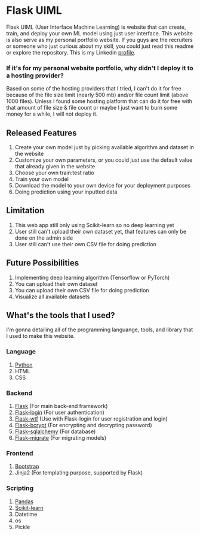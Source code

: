 # Flask UIML
Flask UIML (User Interface Machine Learning) is website that can create, train, and deploy your own ML model using just user interface. This website is also serve as my personal portfolio website. If you guys are the recruiters or someone who just curious about my skill, you could just read this readme or explore the repository. This is my Linkedin [profile](https://www.linkedin.com/in/rizal-widyananda/).
### If it's for my personal website portfolio, why didn't I deploy it to a hosting provider?
Based on some of the hosting providers that I tried, I can't do it for free because of the file size limit (nearly 500 mb) and/or file count limit (above 1000 files). Unless I found some hosting platform that can do it for free with that amount of file size & file count or maybe I just want to burn some money for a while, I will not deploy it.

## Released Features
1. Create your own model just by picking available algorithm and dataset in the website
2. Customize your own parameters, or you could just use the default value that already given in the website
3. Choose your own train:test ratio
4. Train your own model
5. Download the model to your own device for your deployment purposes
6. Doing prediction using your inputted data
## Limitation
1. This web app still only using Scikit-learn so no deep learning yet
2. User still can't upload their own dataset yet, that features can only be done on the admin side
3. User still can't use their own CSV file for doing prediction
## Future Possibilities
1. Implementing deep learning algorithm (Tensorflow or PyTorch)
2. You can upload their own dataset
3. You can upload their own CSV file for doing prediction
4. Visualize all available datasets
## What's the tools that I used?
I'm gonna detailing all of the programming languange, tools, and library that I used to make this website.
### Language
1. [Python](https://www.python.org/downloads/release/python-3131/)
2. HTML
3. CSS
### Backend
1. [Flask](https://flask.palletsprojects.com/en/stable/) (For main back-end framework)
2. [Flask-login](https://flask-login.readthedocs.io/en/latest/) (For user authentication)
3. [Flask-wtf](https://flask-wtf.readthedocs.io/en/1.2.x/) (Use with Flask-login for user registration and login)
4. [Flask-bcrypt](https://flask-bcrypt.readthedocs.io/en/1.0.1/) (For encrypting and decrypting password)
5. [Flask-sqlalchemy](https://flask-sqlalchemy.readthedocs.io/en/stable/) (For database)
6. [Flask-migrate](https://flask-migrate.readthedocs.io/en/latest/) (For migrating models)
### Frontend
1. [Bootstrap](https://getbootstrap.com/)
2. Jinja2 (For templating purpose, supported by Flask)
### Scripting
1. [Pandas](https://pandas.pydata.org/)
2. [Scikit-learn](https://scikit-learn.org/stable/)
3. Datetime
4. os
5. Pickle
